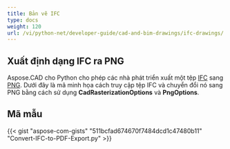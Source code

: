 ```yaml
---
title: Bản vẽ IFC
type: docs
weight: 120
url: /vi/python-net/developer-guide/cad-and-bim-drawings/ifc-drawings/
---
```


## **Xuất định dạng IFC ra PNG**

Aspose.CAD cho Python cho phép các nhà phát triển xuất một tệp [IFC](https://docs.fileformat.com/cad/ifc/) sang [PNG](https://docs.fileformat.com/image/png/).
Dưới đây là mã minh họa cách truy cập tệp IFC và chuyển đổi nó sang PNG bằng cách sử dụng **CadRasterizationOptions** và **PngOptions**.

## Mã mẫu

{{< gist "aspose-com-gists" "511bcfad674670f7484dcd1c47480b11" "Convert-IFC-to-PDF-Export.py" >}}
